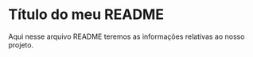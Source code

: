 # Título do meu README

Aqui nesse arquivo README teremos as informações relativas ao nosso projeto.